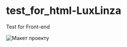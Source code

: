 # test_for_html-LuxLinza
Test for Front-end

![Макет проекту](http://mishakokhanych.com/layout/test_for_html-LuxLinza/test_for_html-LuxLinza.jpg)
